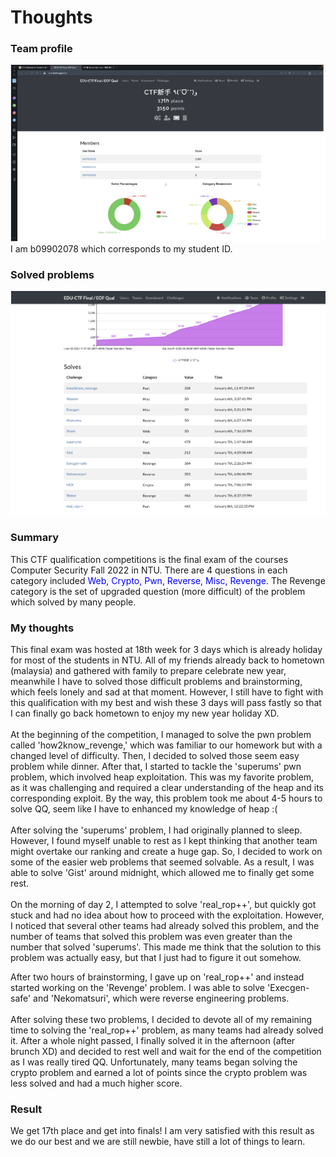 # Thoughts

### Team profile

![](pic1.png)
\
I am b09902078 which corresponds to my student ID.

### Solved problems

![](pic2.png)

### Summary

This CTF qualification competitions is the final exam of the courses Computer Security Fall 2022 in NTU. There are 4 questions in each category included <font color="blue">Web, Crypto, Pwn, Reverse, Misc, Revenge</font>. The Revenge category is the set of upgraded question (more difficult) of the problem which solved by many people.

### My thoughts

This final exam was hosted at 18th week for 3 days which is already holiday for most of the students in NTU. All of my friends already back to hometown (malaysia) and gathered with family to prepare celebrate new year, meanwhile I have to solved those difficult problems and brainstorming, which feels lonely and sad at that moment. However, I still have to fight with this qualification with my best and wish these 3 days will pass fastly so that I can finally go back hometown to enjoy my new year holiday XD.\
\
At the beginning of the competition, I managed to solve the pwn problem called 'how2know_revenge,' which was familiar to our homework but with a changed level of difficulty. Then, I decided to solved those seem easy problem while dinner. After that, I started to tackle the 'superums' pwn problem, which involved heap exploitation. This was my favorite problem, as it was challenging and required a clear understanding of the heap and its corresponding exploit. By the way, this problem took me about 4-5 hours to solve QQ, seem like I have to enhanced my knowledge of heap :(\
\
After solving the 'superums' problem, I had originally planned to sleep. However, I found myself unable to rest as I kept thinking that another team might overtake our ranking and create a huge gap. So, I decided to work on some of the easier web problems that seemed solvable. As a result, I was able to solve 'Gist' around midnight, which allowed me to finally get some rest.\
\
On the morning of day 2, I attempted to solve 'real_rop++', but quickly got stuck and had no idea about how to proceed with the exploitation. However, I noticed that several other teams had already solved this problem, and the number of teams that solved this problem was even greater than the number that solved 'superums'. This made me think that the solution to this problem was actually easy, but that I just had to figure it out somehow.

After two hours of brainstorming, I gave up on 'real_rop++' and instead started working on the 'Revenge' problem. I was able to solve 'Execgen-safe' and 'Nekomatsuri', which were reverse engineering problems.\
\
After solving these two problems, I decided to devote all of my remaining time to solving the 'real_rop++' problem, as many teams had already solved it. After a whole night passed, I finally solved it in the afternoon (after brunch XD) and decided to rest well and wait for the end of the competition as I was really tired QQ. Unfortunately, many teams began solving the crypto problem and earned a lot of points since the crypto problem was less solved and had a much higher score.

### Result

We get 17th place and get into finals! I am very satisfied with this result as we do our best and we are still newbie, have still a lot of things to learn.